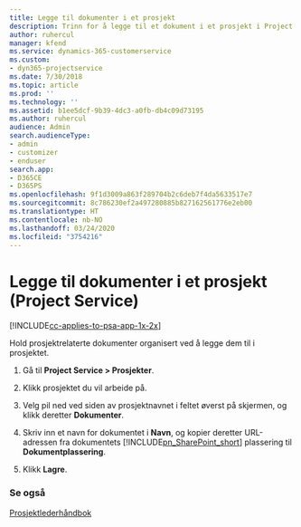 ```yaml
---
title: Legge til dokumenter i et prosjekt
description: Trinn for å legge til et dokument i et prosjekt i Project Service
author: ruhercul
manager: kfend
ms.service: dynamics-365-customerservice
ms.custom:
- dyn365-projectservice
ms.date: 7/30/2018
ms.topic: article
ms.prod: ''
ms.technology: ''
ms.assetid: b1ee5dcf-9b39-4dc3-a0fb-db4c09d73195
ms.author: ruhercul
audience: Admin
search.audienceType:
- admin
- customizer
- enduser
search.app:
- D365CE
- D365PS
ms.openlocfilehash: 9f1d3009a863f289704b2c6deb7f4da5633517e7
ms.sourcegitcommit: 8c786230ef2a497280885b827162561776e2eb00
ms.translationtype: HT
ms.contentlocale: nb-NO
ms.lasthandoff: 03/24/2020
ms.locfileid: "3754216"
---
```

# <a name="add-documents-to-a-project-project-service"></a>Legge til dokumenter i et prosjekt (Project Service)

[!INCLUDE[cc-applies-to-psa-app-1x-2x](../includes/cc-applies-to-psa-app-1x-2x.md)]

Hold prosjektrelaterte dokumenter organisert ved å legge dem til i prosjektet.  
  
1. Gå til **Project Service > Prosjekter**.  
  
2. Klikk prosjektet du vil arbeide på.  
  
3. Velg pil ned ved siden av prosjektnavnet i feltet øverst på skjermen, og klikk deretter **Dokumenter**.  
  
4. Skriv inn et navn for dokumentet i **Navn**, og kopier deretter URL-adressen fra dokumentets [!INCLUDE[pn_SharePoint_short](../includes/pn-sharepoint-short.md)] plassering til **Dokumentplassering**.  
  
5. Klikk **Lagre**.  
  
### <a name="see-also"></a>Se også  
 [Prosjektlederhåndbok](../project-service/project-manager-guide.md)
